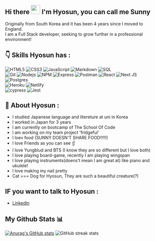 

## Hi there <img src="https://media.giphy.com/media/hvRJCLFzcasrR4ia7z/giphy.gif" width="30px"/> I'm Hyosun, you can call me Sunny

Originally from South Korea and it has been 4 years since I moved to England.<br>
I am a Full Stack developer, seeking to grow further in a professional environment!

## 👇 Skills Hyosun has :

![HTML5](https://img.shields.io/badge/HTML5-E34F26?style=for-the-badge&logo=html5&logoColor=white)
![CSS3](https://img.shields.io/badge/CSS3-1572B6?style=for-the-badge&logo=css3&logoColor=white)
![JavaScript](https://img.shields.io/badge/JavaScript-323330?style=for-the-badge&logo=javascript&logoColor=F7DF1E)
![Markdown](https://img.shields.io/badge/Markdown-000000?style=for-the-badge&logo=markdown&logoColor=white)
![SQL](https://img.shields.io/badge/PostgreSQL-blue?style=for-the-badge&logo=postgresql&logoColor=white)
<br>
![Git](https://img.shields.io/badge/git-%23F05033.svg?style=for-the-badge&logo=git&logoColor=white)
![Nodejs](https://img.shields.io/badge/Node.js-339933?style=for-the-badge&logo=nodedotjs&logoColor=white)
![NPM](https://img.shields.io/badge/npm-CB3837?style=for-the-badge&logo=npm&logoColor=white)
![Express](https://img.shields.io/badge/Express.js-404D59?style=for-the-badge)
![Postman](https://img.shields.io/badge/Postman-FF6C37?style=for-the-badge&logo=postman&logoColor=white)
![React](https://img.shields.io/badge/React-20232A?style=for-the-badge&logo=react&logoColor=61DAFB)
![Next JS](https://img.shields.io/badge/Next-black?style=for-the-badge&logo=next.js&logoColor=white)
![Postgres](https://img.shields.io/badge/postgres-%23316192.svg?style=for-the-badge&logo=postgresql&logoColor=white)
<br>
![Heroku](https://img.shields.io/badge/heroku-%23430098.svg?style=for-the-badge&logo=heroku&logoColor=white)
![Netlify](https://img.shields.io/badge/netlify-%23000000.svg?style=for-the-badge&logo=netlify&logoColor=#00C7B7)
<br>
![cypress](https://img.shields.io/badge/-cypress-%23E5E5E5?style=for-the-badge&logo=cypress&logoColor=058a5e)
![Jest](https://img.shields.io/badge/-jest-%23C21325?style=for-the-badge&logo=jest&logoColor=white)

## 👧 About Hyosun :
- I studied Japanese language and litereture at uni in Korea
- I worked in Japan for 3 years
- I am currently on bootcamp of The School Of Code
- I am working on my team project 'fridgeful'
- I loev food (SUNNY DOESN'T SHARE FOOD!!!!!)
- I love Friends as you can see ☝️ 
- I love Yungblud and BTS (I know they are so different but I love both)
- I love playing board-game, recently I am playing wingspan
- I love playing instruments(doens't mean I am great at) like piano and ukulele!
- I love making my nail pretty
- Cat === Dog for Hyosun, They are such a beautiful creature(?) 

## IF you want to talk to Hyosun : 

* [LinkedIn](linkedin.com/in/hyosun-lee)

## My Github Stats 📊

<!--- ![Profile views](https://gpvc.arturio.dev/Hyosssssun)--->
[![Anurag's GitHub stats](https://github-readme-stats.vercel.app/api?username=Hyosssssun)](https://github.com/Hyosssssun/github-readme-stats)
![GitHub streak stats](https://github-readme-streak-stats.herokuapp.com/?user=Hyosssssun&theme=cobalt)
